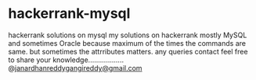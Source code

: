 # hackerrank-mysql
hackerrank solutions on mysql
my solutions on hackerrank mostly MySQL and sometimes Oracle because maximum of the times the commands are same. but sometimes the attrributes matters.
any queries contact feel free to share your knowledge..................   
@janardhanreddygangireddy@gmail.com
